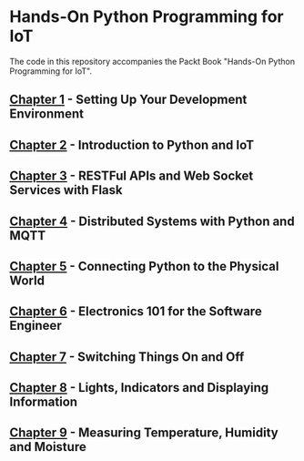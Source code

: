 # Hands-On Python Programming for IoT

The code in this repository accompanies the Packt Book "Hands-On Python Programming for IoT".

## [Chapter 1](chapter1) - Setting Up Your Development Environment

## [Chapter 2](chapter2) - Introduction to Python and IoT

## [Chapter 3](chapter3) - RESTFul APIs and Web Socket Services with Flask

## [Chapter 4](chapter4) - Distributed Systems with Python and MQTT

## [Chapter 5](chapter5) - Connecting Python to the Physical World

## [Chapter 6](chapter6) - Electronics 101 for the Software Engineer

## [Chapter 7](chapter7) - Switching Things On and Off

## [Chapter 8](chapter8) - Lights, Indicators and Displaying Information

## [Chapter 9](chapter9) - Measuring Temperature, Humidity and Moisture
